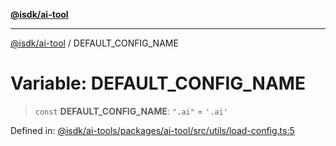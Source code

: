 [**@isdk/ai-tool**](../README.md)

***

[@isdk/ai-tool](../globals.md) / DEFAULT\_CONFIG\_NAME

# Variable: DEFAULT\_CONFIG\_NAME

> `const` **DEFAULT\_CONFIG\_NAME**: `".ai"` = `'.ai'`

Defined in: [@isdk/ai-tools/packages/ai-tool/src/utils/load-config.ts:5](https://github.com/isdk/ai-tool.js/blob/209a87173b5eabb2f81db6ea9a6784f34c24e271/src/utils/load-config.ts#L5)
